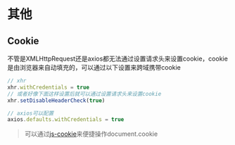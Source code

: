 # 其他

## Cookie

不管是XMLHttpRequest还是axios都无法通过设置请求头来设置cookie，cookie是由浏览器来自动填充的，可以通过以下设置来跨域携带cookie

```js
// xhr
xhr.withCredentials = true
// 或者好像下面这样设置后就可以通过设置请求头来设置cookie
xhr.setDisableHeaderCheck(true)

// axios可以配置
axios.defaults.withCredentials = true

```

> 可以通过[js-cookie](https://github.com/js-cookie/js-cookie)来便捷操作document.cookie
